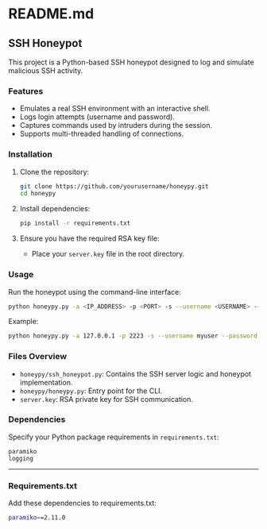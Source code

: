 # README.md

## SSH Honeypot

This project is a Python-based SSH honeypot designed to log and simulate malicious SSH activity. 

### Features
- Emulates a real SSH environment with an interactive shell.
- Logs login attempts (username and password).
- Captures commands used by intruders during the session.
- Supports multi-threaded handling of connections.

### Installation
1. Clone the repository:
   ```bash
   git clone https://github.com/yourusername/honeypy.git
   cd honeypy
   ```

2. Install dependencies:
   ```bash
   pip install -r requirements.txt
   ```

3. Ensure you have the required RSA key file:
   - Place your `server.key` file in the root directory.

### Usage

Run the honeypot using the command-line interface:

```bash
python honeypy.py -a <IP_ADDRESS> -p <PORT> -s --username <USERNAME> --password <PASSWORD>
```

Example:

```bash
python honeypy.py -a 127.0.0.1 -p 2223 -s --username myuser --password mypass
```

### Files Overview
- `honeypy/ssh_honeypot.py`: Contains the SSH server logic and honeypot implementation.
- `honeypy/honeypy.py`: Entry point for the CLI.
- `server.key`: RSA private key for SSH communication.

### Dependencies
Specify your Python package requirements in `requirements.txt`:

```
paramiko
logging
```

---

### Requirements.txt

Add these dependencies to requirements.txt:

```bash
paramiko==2.11.0
```
